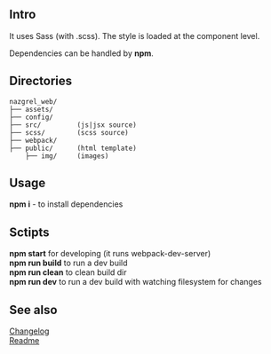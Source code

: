 ## Intro 
It uses Sass (with .scss). The style is loaded at the component level.

Dependencies can be handled by **npm**.

## Directories
```
nazgrel_web/
├── assets/
├── config/
├── src/         (js|jsx source)
├── scss/        (scss source)
├── webpack/
├── public/      (html template)
    ├── img/     (images)
```

## Usage
**npm i** - to install dependencies

## Sctipts
**npm start** for developing (it runs webpack-dev-server)  
**npm run build** to run a dev build  
**npm run clean** to clean build dir  
**npm run dev** to run a dev build with watching filesystem for changes  

## See also

[Changelog](./CHANGELOG.md)  
[Readme](./README.md)
